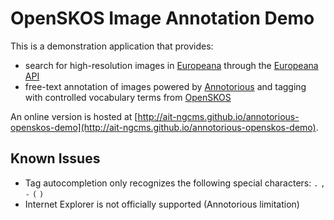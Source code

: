 # OpenSKOS Image Annotation Demo

This is a demonstration application that provides:

* search for high-resolution images in [Europeana](http://europeana.eu/) through the [Europeana
  API](http://pro.europeana.eu/api)
* free-text annotation of images powered by [Annotorious](http://annotorious.github.io) and tagging with controlled
  vocabulary terms from [OpenSKOS](http://openskos.org)

An online version is hosted at [http://ait-ngcms.github.io/annotorious-openskos-demo](http://ait-ngcms.github.io/annotorious-openskos-demo).


## Known Issues

* Tag autocompletion only recognizes the following special characters: `.` `,` `-` `(` `)`
* Internet Explorer is not officially supported (Annotorious limitation)
